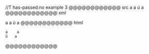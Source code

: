 //T has-passed:no
example 3
@@@@@@@@@@@@ src
    a	a
    ὐ	a
@@@@@@@@@@@@ xml
<?xml version="1.0" encoding="UTF-8"?>
<!DOCTYPE document SYSTEM "CommonMark.dtd">
<document xmlns="http://commonmark.org/xml/1.0">
  <code_block>a	a
ὐ	a
</code_block>
</document>
@@@@@@@@@@@@ html
<pre><code>a	a
ὐ	a
</code></pre>
@@@@@@@@@@@@
